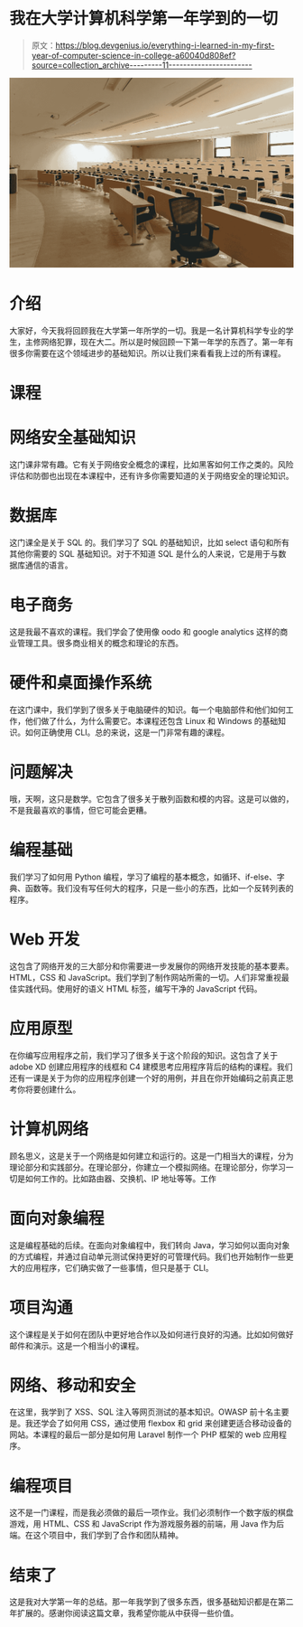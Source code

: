 # 我在大学计算机科学第一年学到的一切

> 原文：<https://blog.devgenius.io/everything-i-learned-in-my-first-year-of-computer-science-in-college-a60040d808ef?source=collection_archive---------11----------------------->

![](img/3fd31a611fa3768fe243dab23d40feb8.png)

# 介绍

大家好，今天我将回顾我在大学第一年所学的一切。我是一名计算机科学专业的学生，主修网络犯罪，现在大二。所以是时候回顾一下第一年学的东西了。第一年有很多你需要在这个领域进步的基础知识。所以让我们来看看我上过的所有课程。

# 课程

# 网络安全基础知识

这门课非常有趣。它有关于网络安全概念的课程，比如黑客如何工作之类的。风险评估和防御也出现在本课程中，还有许多你需要知道的关于网络安全的理论知识。

# 数据库

这门课全是关于 SQL 的。我们学习了 SQL 的基础知识，比如 select 语句和所有其他你需要的 SQL 基础知识。对于不知道 SQL 是什么的人来说，它是用于与数据库通信的语言。

# 电子商务

这是我最不喜欢的课程。我们学会了使用像 oodo 和 google analytics 这样的商业管理工具。很多商业相关的概念和理论的东西。

# 硬件和桌面操作系统

在这门课中，我们学到了很多关于电脑硬件的知识。每一个电脑部件和他们如何工作，他们做了什么，为什么需要它。本课程还包含 Linux 和 Windows 的基础知识。如何正确使用 CLI。总的来说，这是一门非常有趣的课程。

# 问题解决

哦，天啊，这只是数学。它包含了很多关于散列函数和模的内容。这是可以做的，不是我最喜欢的事情，但它可能会更糟。

# 编程基础

我们学习了如何用 Python 编程，学习了编程的基本概念，如循环、if-else、字典、函数等。我们没有写任何大的程序，只是一些小的东西，比如一个反转列表的程序。

# Web 开发

这包含了网络开发的三大部分和你需要进一步发展你的网络开发技能的基本要素。HTML，CSS 和 JavaScript。我们学到了制作网站所需的一切。人们非常重视最佳实践代码。使用好的语义 HTML 标签，编写干净的 JavaScript 代码。

# 应用原型

在你编写应用程序之前，我们学习了很多关于这个阶段的知识。这包含了关于 adobe XD 创建应用程序的线框和 C4 建模思考应用程序背后的结构的课程。我们还有一课是关于为你的应用程序创建一个好的用例，并且在你开始编码之前真正思考你将要创建什么。

# 计算机网络

顾名思义，这是关于一个网络是如何建立和运行的。这是一门相当大的课程，分为理论部分和实践部分。在理论部分，你建立一个模拟网络。在理论部分，你学习一切是如何工作的。比如路由器、交换机、IP 地址等等。工作

# 面向对象编程

这是编程基础的后续。在面向对象编程中，我们转向 Java，学习如何以面向对象的方式编程，并通过自动单元测试保持更好的可管理代码。我们也开始制作一些更大的应用程序，它们确实做了一些事情，但只是基于 CLI。

# 项目沟通

这个课程是关于如何在团队中更好地合作以及如何进行良好的沟通。比如如何做好邮件和演示。这是一个相当小的课程。

# 网络、移动和安全

在这里，我学到了 XSS、SQL 注入等网页测试的基本知识。OWASP 前十名主要是。我还学会了如何用 CSS，通过使用 flexbox 和 grid 来创建更适合移动设备的网站。本课程的最后一部分是如何用 Laravel 制作一个 PHP 框架的 web 应用程序。

# 编程项目

这不是一门课程，而是我必须做的最后一项作业。我们必须制作一个数字版的棋盘游戏，用 HTML、CSS 和 JavaScript 作为游戏服务器的前端，用 Java 作为后端。在这个项目中，我们学到了合作和团队精神。

# 结束了

这是我对大学第一年的总结。那一年我学到了很多东西，很多基础知识都是在第二年扩展的。感谢你阅读这篇文章，我希望你能从中获得一些价值。